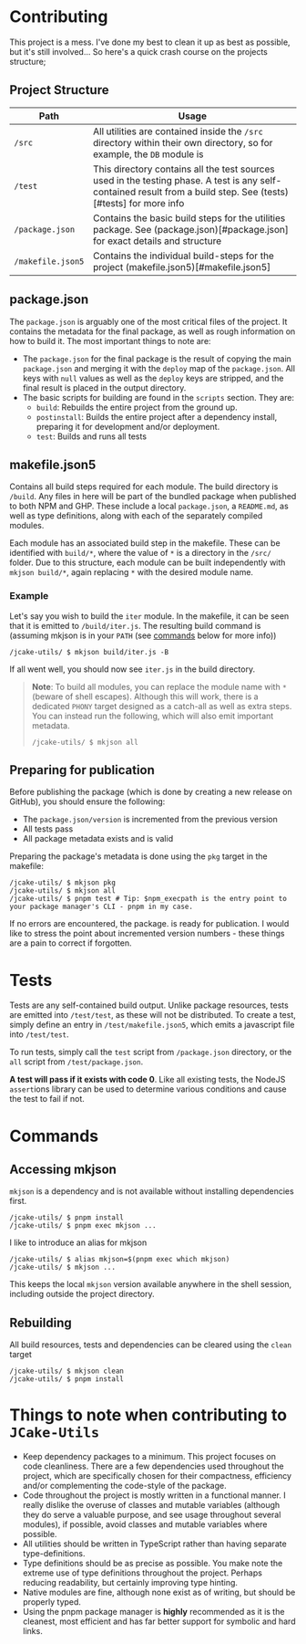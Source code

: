 # Contributing

This project is a mess. I've done my best to clean it up as best as possible, but it's still involved... So here's a
quick crash course on the projects structure;

## Project Structure

| Path              | Usage                                                                                                                                                            |
|-------------------|------------------------------------------------------------------------------------------------------------------------------------------------------------------|
| `/src`            | All utilities are contained inside the `/src` directory within their own directory, so for example, the `DB` module is                                           |
| `/test`           | This directory contains all the test sources used in the testing phase. A test is any self-contained result from a build step. See (tests)[#tests] for more info |
| `/package.json`   | Contains the basic build steps for the utilities package. See (package.json)[#package.json] for exact details and structure                                      |
| `/makefile.json5` | Contains the individual build-steps for the project (makefile.json5)[#makefile.json5]                                                                            | 

## package.json

The `package.json` is arguably one of the most critical files of the project. It contains the metadata for the final
package, as well as rough information on how to build it. The most important things to note are:

* The `package.json` for the final package is the result of copying the main `package.json` and merging it with
  the `deploy` map of the `package.json`. All keys with `null` values as well as the `deploy` keys are stripped, and the
  final result is placed in the output directory.
* The basic scripts for building are found in the `scripts` section. They are:
    - `build`: Rebuilds the entire project from the ground up.
    - `postinstall`: Builds the entire project after a dependency install, preparing it for development and/or
      deployment.
    - `test`: Builds and runs all tests

## makefile.json5

Contains all build steps required for each module. The build directory is `/build`. Any files in here will be part of
the bundled package when published to both NPM and GHP. These include a local `package.json`, a `README.md`, as well as
type definitions, along with each of the separately compiled modules.

Each module has an associated build step in the makefile. These can be identified with `build/*`, where the value of `*`
is a directory in the `/src/` folder. Due to this structure, each module can be built independently
with `mkjson build/*`, again replacing `*` with the desired module name.

### Example

Let's say you wish to build the `iter` module. In the makefile, it can be seen that it is emitted to `/build/iter.js`.
The resulting build command is (assuming mkjson is in your `PATH` (see [commands](#commands) below for more info))

```shell
/jcake-utils/ $ mkjson build/iter.js -B
```

If all went well, you should now see `iter.js` in the build directory.

> **Note**: To build all modules, you can replace the module name with `*` (beware of shell escapes).
> Although this will work, there is a dedicated `PHONY` target designed as a catch-all as well as extra steps.
> You can instead run the following, which will also emit important metadata.
> ```shell
> /jcake-utils/ $ mkjson all
> ```

## Preparing for publication

Before publishing the package (which is done by creating a new release on GitHub), you should ensure the following:

* The `package.json/version` is incremented from the previous version
* All tests pass
* All package metadata exists and is valid

Preparing the package's metadata is done using the `pkg` target in the makefile:

```shell
/jcake-utils/ $ mkjson pkg
/jcake-utils/ $ mkjson all
/jcake-utils/ $ pnpm test # Tip: $npm_execpath is the entry point to your package manager's CLI - pnpm in my case.
```

If no errors are encountered, the package. is ready for publication. I would like to stress the point about incremented
version numbers - these things are a pain to correct if forgotten.

# Tests

Tests are any self-contained build output. Unlike package resources, tests are emitted into `/test/test`, as these will
not be distributed. To create a test, simply define an entry in `/test/makefile.json5`, which emits a javascript file
into `/test/test`.

To run tests, simply call the `test` script from `/package.json` directory, or the `all` script
from `/test/package.json`.

**A test will pass if it exists with code 0**. Like all existing tests, the NodeJS `assert`ions library can be used to
determine various conditions and cause the test to fail if not.

# Commands

## Accessing mkjson 
`mkjson` is a dependency and is not available without installing dependencies first.
```shell
/jcake-utils/ $ pnpm install
/jcake-utils/ $ pnpm exec mkjson ...
```

I like to introduce an alias for mkjson
```shell
/jcake-utils/ $ alias mkjson=$(pnpm exec which mkjson)
/jcake-utils/ $ mkjson ...
```

This keeps the local `mkjson` version available anywhere in the shell session, including outside the project directory.

## Rebuilding
All build resources, tests and dependencies can be cleared using the `clean` target
```shell
/jcake-utils/ $ mkjson clean
/jcake-utils/ $ pnpm install 
```

# Things to note when contributing to `JCake-Utils`

* Keep dependency packages to a minimum. This project focuses on code cleanliness. There are a few dependencies used
  throughout the project, which are specifically chosen for their compactness, efficiency and/or complementing the
  code-style of the package.
* Code throughout the project is mostly written in a functional manner. I really dislike the overuse of classes and
  mutable variables (although they do serve a valuable purpose, and see usage throughout several modules), if possible,
  avoid classes and mutable variables where possible.
* All utilities should be written in TypeScript rather than having separate type-definitions.
* Type definitions should be as precise as possible. You make note the extreme use of type definitions throughout the
  project. Perhaps reducing readability, but certainly improving type hinting.
* Native modules are fine, although none exist as of writing, but should be properly typed.
* Using the pnpm package manager is **highly** recommended as it is the cleanest, most efficient and has far better
  support for symbolic and hard links.